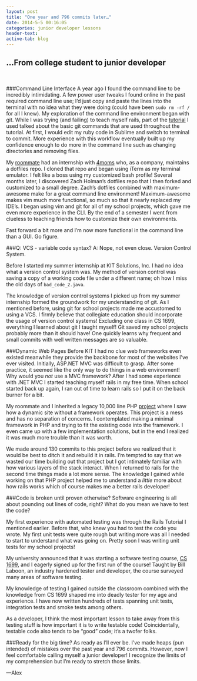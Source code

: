 ```yaml
---
layout: post
title: "One year and 796 commits later…"
date: 2014-5-5 00:16:05
categories: junior developer lessons
header-text:
active-tab: blog
---
```


...From college student to junior developer
-------------------------------------------
&nbsp;

###Command Line Interface
A year ago I found the command line to be incredibly intimidating. A few power user tweaks I found online in the past required command line use; I’d just copy and paste the lines into the terminal with no idea what they were doing (could have been `sudo rm -rf /` for all I knew). My exploration of the command line environment began with git. While I was trying (and failing) to teach myself rails, part of the [tutorial](http://www.railstutorial.org/book) I used talked about the basic git commands that are used throughout the tutorial. At first, I would edit my ruby code in Sublime and switch to terminal to commit. More experience with this workflow eventually built up my confidence enough to do more in the command line such as changing directories and removing files.

My [roommate](http://www.drewland.me) had an internship with [4moms](http://www.4moms.com) who, as a company, maintains a dotfiles repo. I cloned that repo and began using iTerm as my terminal emulator. I felt like a boss using my customized bash profile! Several months later, I discovered Zach Holman’s dotfiles repo that I then forked and customized to a small degree. Zach’s dotfiles combined with maximum-awesome make for a great command line environment! Maximum-awesome makes vim much more functional, so much so that it nearly replaced my IDE’s. I began using vim and git for all of my school projects, which gave me even more experience in the CLI. By the end of a semester I went from clueless to teaching friends how to customize their own environments.

Fast forward a bit more and I’m now more functional in the command line than a GUI. Go figure.

###Q: VCS - variable code syntax?
A: Nope, not even close. Version Control System.

Before I started my summer internship at KIT Solutions, Inc. I had no idea what a version control system was. My method of version control was saving a copy of a working code file under a different name; oh how I miss the old days of `bad_code_2.java`.

The knowledge of version control systems I picked up from my summer internship formed the groundwork for my understanding of git. As I mentioned before, using git for school projects made me accustomed to using a VCS. I firmly believe that collegiate education should incorporate the usage of version control systems! Excluding one class in CS 1699, everything I learned about git I taught myself! Git saved my school projects probably more than it should have! One quickly learns why frequent and small commits with well written messages are so valuable.

###Dynamic Web Pages
Before KIT I had no clue web frameworks even existed meanwhile they provide the backbone for most of the websites I’ve ever visited. Initially, ASP.NET MVC was difficult to grasp. After some practice, it seemed like the only way to do things in a web environment! Why would you *not* use a MVC framework? After I had some experience with .NET MVC I started teaching myself rails in my free time. When school started back up again, I ran out of time to learn rails so I put it on the back burner for a bit.

My roommate and I inherited a legacy 10,000 line PHP [project](http://github.com/pitt-delta-chi/pittdeltachi.com-PHP) where I saw how a dynamic site without a framework operates. This project is a mess and has no separation of concerns. I contemplated making a minimal framework in PHP and trying to fit the existing code into the framework. I even came up with a few implementation solutions, but in the end I realized it was much more trouble than it was worth.

We made around 130 commits to this project before we realized that it would be best to ditch it and rebuild it in rails. I’m tempted to say that we wasted our time building out that project but I got intimately familiar with how various layers of the stack interact. When I returned to rails for the second time things made a lot more sense. The knowledge I gained while working on that PHP project helped me to understand a *little* more about how rails works which of course makes me a better rails developer!

###Code is broken until proven otherwise?
Software engineering is all about pounding out lines of code, right? What do you mean we have to test the code?

My first experience with automated testing was through the Rails Tutorial I mentioned earlier. Before that, who knew you had to test the code you wrote. My first unit tests were quite rough but writing more was all I needed to start to understand what was going on. Pretty soon I was writing unit tests for my school projects!

My university announced that it was starting a software testing course, [CS 1699](http://www.github.com/laboon/cs1699), and I eagerly signed up for the first run of the course! Taught by Bill Laboon, an industry hardened tester and developer, the course surveyed many areas of software testing.

My knowledge of testing I gained outside the classroom combined with the knowledge from CS 1699 shaped me into deadly tester for my age and experience. I have now written hundreds of tests spanning unit tests, integration tests and smoke tests among others.

As a developer, I think the most important lesson to take away from this testing stuff is how important it is to write testable code! Coincidentally, testable code also tends to be “good” code; it’s a twofer folks.

###Ready for the big time?
As ready as I’ll ever be. I’ve made heaps (pun intended) of mistakes over the past year and 796 commits. However, now I feel comfortable calling myself a junior developer! I recognize the limits of my comprehension but I’m ready to stretch those limits.

—Alex
